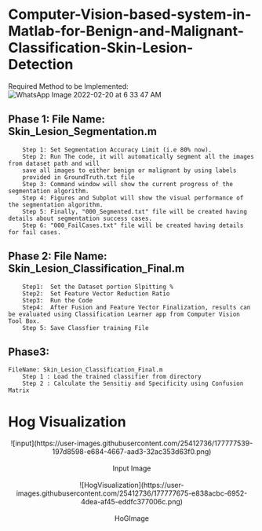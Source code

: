# Computer-Vision-based-system-in-Matlab-for-Benign-and-Malignant-Classification-Skin-Lesion-Detection

Required Method to be Implemented:
![WhatsApp Image 2022-02-20 at 6 33 47 AM](https://user-images.githubusercontent.com/25412736/177776710-93f71389-9541-4e63-a07d-c212eb6c940f.jpeg)


## Phase 1: 	  File Name: Skin_Lesion_Segmentation.m
		Step 1: Set Segmentation Accuracy Limit (i.e 80% now).
		Step 2: Run The code, it will automatically segment all the images from dataset path and will 			
		save all images to either benign or malignant by using labels
		provided in GroundTruth.txt file
		Step 3:	Command window will show the current progress of the segmentation algorithm.
		Step 4:	Figures and Subplot will show the visual performance of the segmentation algorithm.
		Step 5:	Finally, "000_Segmented.txt" file will be created having details about segmentation success cases.
		Step 6:	"000_FailCases.txt" file will be created having details for fail cases.

## Phase 2:    File Name: 	Skin_Lesion_Classification_Final.m
		Step1: 	Set the Dataset portion Slpitting %
		Step2:	Set Feature Vector Reduction Ratio
		Step3:	Run the Code
		Step4:	After Fusion and Feature Vector Finalization, results can be evaluated using Classification Learner app from Computer Vision Tool Box.
		Step 5:	Save Classfier training File

## Phase3:
	FileName: Skin_Lesion_Classification_Final.m
		Step 1 : Load the trained classifier from directory
		Step 2 : Calculate the Sensitiy and Specificity using Confusion Matrix

# Hog Visualization 
<center>
![input](https://user-images.githubusercontent.com/25412736/177777539-197d8598-e684-4667-aad3-32ac353d63f0.png)
</center> 
<br> <center> Input Image</center> <br>
<center>
	![HogVisualization](https://user-images.githubusercontent.com/25412736/177777675-e838acbc-6952-4dea-af45-eddfc377006c.png)
</center> 
<br> <center> HoGImage</center> <br>
